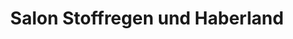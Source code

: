 ---
title: "Salon Stoffregen und Haberland"
url: /kiel/salon-stoffregen-und-haberland/
shop: Friseur
---
